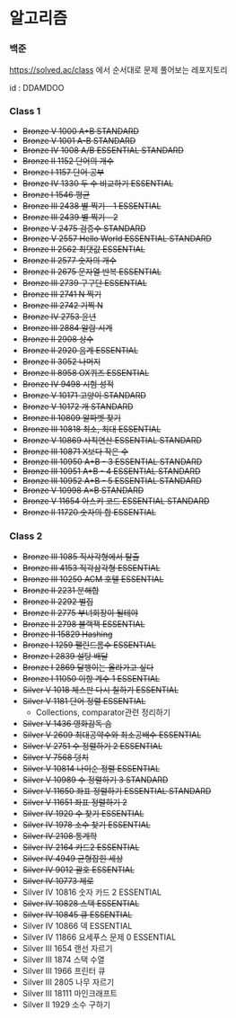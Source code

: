 # 알고리즘

### 백준

https://solved.ac/class 에서 순서대로 문제 풀어보는 레포지토리

id : DDAMDOO



### Class 1

* ~~Bronze V 1000	A+B STANDARD~~	
* ~~Bronze V 1001	A-B STANDARD~~	
* ~~Bronze IV 1008	A/B ESSENTIAL STANDARD~~	
* ~~Bronze II 1152	단어의 개수~~	
* ~~Bronze I 1157	단어 공부~~	
* ~~Bronze IV 1330	두 수 비교하기 ESSENTIAL~~	
* ~~Bronze I 1546	평균~~	
* ~~Bronze III 2438	별 찍기 - 1 ESSENTIAL~~	
* ~~Bronze III 2439	별 찍기 - 2~~	
* ~~Bronze V 2475	검증수 STANDARD~~	
* ~~Bronze V 2557	Hello World ESSENTIAL STANDARD~~	
* ~~Bronze II 2562	최댓값 ESSENTIAL~~	
* ~~Bronze II 2577	숫자의 개수~~	
* ~~Bronze II 2675	문자열 반복 ESSENTIAL~~	
* ~~Bronze III 2739	구구단 ESSENTIAL~~	
* ~~Bronze III 2741	N 찍기~~	
* ~~Bronze III 2742	기찍 N~~	
* ~~Bronze IV 2753	윤년~~	
* ~~Bronze III 2884	알람 시계~~	
* ~~Bronze II 2908	상수~~	
* ~~Bronze II 2920	음계 ESSENTIAL~~	
* ~~Bronze II 3052	나머지~~	
* ~~Bronze II 8958	OX퀴즈 ESSENTIAL~~	
* ~~Bronze IV 9498	시험 성적~~	
* ~~Bronze V 10171	고양이 STANDARD~~	
* ~~Bronze V 10172	개 STANDARD~~	
* ~~Bronze II 10809	알파벳 찾기~~	
* ~~Bronze III 10818	최소, 최대 ESSENTIAL~~	
* ~~Bronze V 10869	사칙연산 ESSENTIAL STANDARD~~	
* ~~Bronze III 10871	X보다 작은 수~~	
* ~~Bronze III 10950	A+B - 3 ESSENTIAL STANDARD~~	
* ~~Bronze III 10951	A+B - 4 ESSENTIAL STANDARD~~	
* ~~Bronze III 10952	A+B - 5 ESSENTIAL STANDARD~~	
* ~~Bronze V 10998	A×B STANDARD~~	
* ~~Bronze V 11654	아스키 코드 ESSENTIAL STANDARD~~	
* ~~Bronze II 11720	숫자의 합 ESSENTIAL~~	



### Class 2

* ~~Bronze III 1085	직사각형에서 탈출~~	
* ~~Bronze III 4153	직각삼각형 ESSENTIAL~~	
* ~~Bronze III 10250	ACM 호텔 ESSENTIAL~~	
* ~~Bronze II 2231	분해합~~	
* ~~Bronze II 2292	벌집~~	
* ~~Bronze II 2775	부녀회장이 될테야~~	
* ~~Bronze II 2798	블랙잭 ESSENTIAL~~	
* ~~Bronze II 15829	Hashing~~	
* ~~Bronze I 1259	팰린드롬수 ESSENTIAL~~	
* ~~Bronze I 2839	설탕 배달~~	
* ~~Bronze I 2869	달팽이는 올라가고 싶다~~	
* ~~Bronze I 11050	이항 계수 1 ESSENTIAL~~	
* ~~Silver V 1018	체스판 다시 칠하기 ESSENTIAL~~	
* ~~Silver V 1181	단어 정렬 ESSENTIAL~~
  * Collections, comparator관련 정리하기	
* ~~Silver V 1436	영화감독 숌~~	
* ~~Silver V 2609	최대공약수와 최소공배수 ESSENTIAL~~	
* ~~Silver V 2751	수 정렬하기 2 ESSENTIAL~~	
* ~~Silver V 7568	덩치~~	
* ~~Silver V 10814	나이순 정렬 ESSENTIAL~~	
* ~~Silver V 10989	수 정렬하기 3 STANDARD~~	
* ~~Silver V 11650	좌표 정렬하기 ESSENTIAL STANDARD~~	
* ~~Silver V 11651	좌표 정렬하기 2~~	
* ~~Silver IV 1920	수 찾기 ESSENTIAL~~	
* ~~Silver IV 1978	소수 찾기 ESSENTIAL~~ 	
* ~~Silver IV 2108	통계학~~	
* ~~Silver IV 2164	카드2 ESSENTIAL~~	
* ~~Silver IV 4949	균형잡힌 세상~~	
* ~~Silver IV 9012	괄호 ESSENTIAL~~	
* ~~Silver IV 10773	제로~~	
* Silver IV 10816	숫자 카드 2 ESSENTIAL	
* ~~Silver IV 10828	스택 ESSENTIAL~~	
* ~~Silver IV 10845	큐 ESSENTIAL~~	
* Silver IV 10866	덱 ESSENTIAL	
* Silver IV 11866	요세푸스 문제 0 ESSENTIAL	
* Silver III 1654	랜선 자르기	
* Silver III 1874	스택 수열	
* Silver III 1966	프린터 큐	
* Silver III 2805	나무 자르기	
* Silver III 18111	마인크래프트	
* Silver II 1929	소수 구하기	


